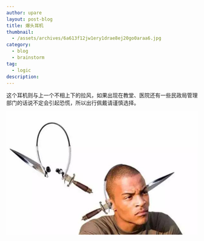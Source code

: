 ```yaml
---
author: upare
layout: post-blog
title: 爆头耳机
thumbnail:
  - /assets/archives/6a613f12jw1ery1drae8ej20go0araa6.jpg
category:
  - blog
  - brainstorm
tag:
  - logic
description: 
---
```

这个耳机则与上一个不相上下的拉风，如果出现在教堂、医院还有一些民政局管理部门的话说不定会引起恐慌，所以出行佩戴请谨慎选择。

![](/assets/archives/6a613f12jw1ery1drae8ej20go0araa6.jpg)